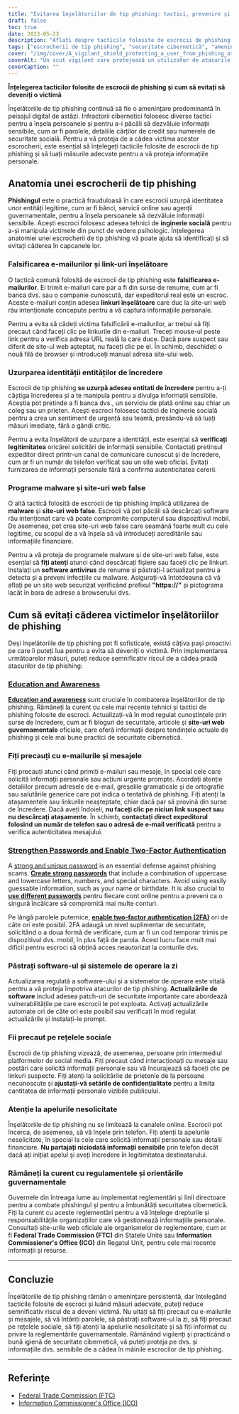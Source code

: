 ```yaml
---
title: "Evitarea înșelătoriilor de tip phishing: tactici, prevenire și protecție"
draft: false
toc: true
date: 2023-05-23
description: "Aflați despre tacticile folosite de escrocii de phishing și descoperiți strategii eficiente pentru a vă proteja de a deveni o victimă."
tags: ["escrocherii de tip phishing", "securitate cibernetică", "amenințări online", "falsificarea e-mailurilor", "Inginerie sociala", "protecție împotriva programelor malware", "siguranța online", "securitatea datelor", "furt de identitate", "securitatea parolei", "autentificare cu doi factori", "actualizări software", "reglementările guvernamentale", "confidențialitate online", "conștientizarea cibernetică", "fraudă digitală", "conștientizarea phishingului", "siguranța rețelelor sociale", "escrocherii online", "prevenirea criminalității cibernetice"]
cover: "/img/cover/A_vigilant_shield_protecting_a_user_from_phishing_attacks.png"
coverAlt: "Un scut vigilent care protejează un utilizator de atacurile de tip phishing"
coverCaption: ""
---
```


**Înțelegerea tacticilor folosite de escrocii de phishing și cum să evitați să deveniți o victimă**

Înșelătoriile de tip phishing continuă să fie o amenințare predominantă în peisajul digital de astăzi. Infractorii cibernetici folosesc diverse tactici pentru a înșela persoanele și pentru a-i păcăli să dezvăluie informații sensibile, cum ar fi parolele, detaliile cărților de credit sau numerele de securitate socială. Pentru a vă proteja de a cădea victima acestor escrocherii, este esențial să înțelegeți tacticile folosite de escrocii de tip phishing și să luați măsurile adecvate pentru a vă proteja informațiile personale.

## Anatomia unei escrocherii de tip phishing

**Phishingul** este o practică frauduloasă în care escrocii uzurpă identitatea unor entități legitime, cum ar fi bănci, servicii online sau agenții guvernamentale, pentru a înșela persoanele să dezvăluie informații sensibile. Acești escroci folosesc adesea tehnici de **inginerie socială** pentru a-și manipula victimele din punct de vedere psihologic. Înțelegerea anatomiei unei escrocherii de tip phishing vă poate ajuta să identificați și să evitați căderea în capcanele lor.

### Falsificarea e-mailurilor și link-uri înșelătoare

O tactică comună folosită de escrocii de tip phishing este **falsificarea e-mailurilor**. Ei trimit e-mailuri care par a fi din surse de renume, cum ar fi banca dvs. sau o companie cunoscută, dar expeditorul real este un escroc. Aceste e-mailuri conțin adesea **linkuri înșelătoare** care duc la site-uri web rău intenționate concepute pentru a vă captura informațiile personale.

Pentru a evita să cădeți victima falsificării e-mailurilor, ar trebui să fiți precaut când faceți clic pe linkurile din e-mailuri. Treceți mouse-ul peste link pentru a verifica adresa URL reală la care duce. Dacă pare suspect sau diferit de site-ul web așteptat, nu faceți clic pe el. În schimb, deschideți o nouă filă de browser și introduceți manual adresa site-ului web.

### Uzurparea identității entităților de încredere

Escrocii de tip phishing **se uzurpă adesea entitati de încredere** pentru a-ți câștiga încrederea și a te manipula pentru a divulga informații sensibile. Aceștia pot pretinde a fi banca dvs., un serviciu de plată online sau chiar un coleg sau un prieten. Acești escroci folosesc tactici de inginerie socială pentru a crea un sentiment de urgență sau teamă, presându-vă să luați măsuri imediate, fără a gândi critic.

Pentru a evita înșelătorii de uzurpare a identității, este esențial să **verificați legitimitatea** oricărei solicitări de informații sensibile. Contactați pretinsul expeditor direct printr-un canal de comunicare cunoscut și de încredere, cum ar fi un număr de telefon verificat sau un site web oficial. Evitați furnizarea de informații personale fără a confirma autenticitatea cererii.

### Programe malware și site-uri web false

O altă tactică folosită de escrocii de tip phishing implică utilizarea de **malware** și **site-uri web false**. Escrocii vă pot păcăli să descărcați software rău intenționat care vă poate compromite computerul sau dispozitivul mobil. De asemenea, pot crea site-uri web false care seamănă foarte mult cu cele legitime, cu scopul de a vă înșela să vă introduceți acreditările sau informațiile financiare.

Pentru a vă proteja de programele malware și de site-uri web false, este esențial să **fiți atenți** atunci când descărcați fișiere sau faceți clic pe linkuri. Instalați un **software antivirus** de renume și păstrați-l actualizat pentru a detecta și a preveni infecțiile cu malware. Asigurați-vă întotdeauna că vă aflați pe un site web securizat verificând prefixul **"https://"** și pictograma lacăt în bara de adrese a browserului dvs.

## Cum să evitați căderea victimelor înșelătoriilor de phishing

Deși înșelătoriile de tip phishing pot fi sofisticate, există câțiva pași proactivi pe care îi puteți lua pentru a evita să deveniți o victimă. Prin implementarea următoarelor măsuri, puteți reduce semnificativ riscul de a cădea pradă atacurilor de tip phishing:

### [Education and Awareness](https://simeononsecurity.com/articles/how-to-build-and-manage-an-effective-cybersecurity-awareness-training-program/)

[**Education and awareness**](https://simeononsecurity.com/articles/how-to-build-and-manage-an-effective-cybersecurity-awareness-training-program/) sunt cruciale în combaterea înșelătoriilor de tip phishing. Rămâneți la curent cu cele mai recente tehnici și tactici de phishing folosite de escroci. Actualizați-vă în mod regulat cunoștințele prin surse de încredere, cum ar fi bloguri de securitate, articole și **site-uri web guvernamentale** oficiale, care oferă informații despre tendințele actuale de phishing și cele mai bune practici de securitate cibernetică.

### Fiți precauți cu e-mailurile și mesajele

Fiți precauți atunci când primiți e-mailuri sau mesaje, în special cele care solicită informații personale sau acțiuni urgente prompte. Acordați atenție detaliilor precum adresele de e-mail, greșelile gramaticale și de ortografie sau salutările generice care pot indica o tentativă de phishing. Fiți atenți la atașamentele sau linkurile neașteptate, chiar dacă par să provină din surse de încredere. Dacă aveți îndoieli, **nu faceți clic pe niciun link suspect sau nu descărcați atașamente**. În schimb, **contactați direct expeditorul folosind un număr de telefon sau o adresă de e-mail verificată** pentru a verifica autenticitatea mesajului.

### [Strengthen Passwords and Enable Two-Factor Authentication](https://simeononsecurity.com/articles/what-are-the-diferent-kinds-of-factors-in-mfa/)

A [strong and unique password](https://simeononsecurity.com/articles/the-importance-of-password-security-and-best-practices/) is an essential defense against phishing scams. [**Create strong passwords**](https://simeononsecurity.com/articles/the-importance-of-password-security-and-best-practices/) that include a combination of uppercase and lowercase letters, numbers, and special characters. Avoid using easily guessable information, such as your name or birthdate. It is also crucial to [**use different passwords**](https://simeononsecurity.com/articles/bitwarden-and-keepassxc-vs-the-rest/) pentru fiecare cont online pentru a preveni ca o singură încălcare să compromită mai multe conturi.

Pe lângă parolele puternice, [**enable two-factor authentication (2FA)**](https://simeononsecurity.com/articles/what-are-the-diferent-kinds-of-factors-in-mfa/) ori de câte ori este posibil. 2FA adaugă un nivel suplimentar de securitate, solicitând o a doua formă de verificare, cum ar fi un cod temporar trimis pe dispozitivul dvs. mobil, în plus față de parola. Acest lucru face mult mai dificil pentru escroci să obțină acces neautorizat la conturile dvs.

### Păstrați software-ul și sistemele de operare la zi

Actualizarea regulată a software-ului și a sistemelor de operare este vitală pentru a vă proteja împotriva atacurilor de tip phishing. **Actualizările de software** includ adesea patch-uri de securitate importante care abordează vulnerabilitățile pe care escrocii le pot exploata. Activați actualizările automate ori de câte ori este posibil sau verificați în mod regulat actualizările și instalați-le prompt.

### Fii precaut pe rețelele sociale

Escrocii de tip phishing vizează, de asemenea, persoane prin intermediul platformelor de social media. Fiți precaut când interacționați cu mesaje sau postări care solicită informații personale sau vă încurajează să faceți clic pe linkuri suspecte. Fiți atenți la solicitările de prietenie de la persoane necunoscute și **ajustați-vă setările de confidențialitate** pentru a limita cantitatea de informații personale vizibile publicului.

### Atenție la apelurile nesolicitate

Înșelătoriile de tip phishing nu se limitează la canalele online. Escrocii pot încerca, de asemenea, să vă înșele prin telefon. Fiți atenți la apelurile nesolicitate, în special la cele care solicită informații personale sau detalii financiare. **Nu partajați niciodată informații sensibile** prin telefon decât dacă ați inițiat apelul și aveți încredere în legitimitatea destinatarului.

### Rămâneți la curent cu regulamentele și orientările guvernamentale

Guvernele din întreaga lume au implementat reglementări și linii directoare pentru a combate phishingul și pentru a îmbunătăți securitatea cibernetică. Fiți la curent cu aceste reglementări pentru a vă înțelege drepturile și responsabilitățile organizațiilor care vă gestionează informațiile personale. Consultați site-urile web oficiale ale organismelor de reglementare, cum ar fi **Federal Trade Commission (FTC)** din Statele Unite sau **Information Commissioner's Office (ICO)** din Regatul Unit, pentru cele mai recente informații și resurse.

______

## Concluzie

Înșelătoriile de tip phishing rămân o amenințare persistentă, dar înțelegând tacticile folosite de escroci și luând măsuri adecvate, puteți reduce semnificativ riscul de a deveni victimă. Nu uitați să fiți precaut cu e-mailurile și mesajele, să vă întăriți parolele, să păstrați software-ul la zi, să fiți precaut pe rețelele sociale, să fiți atenți la apelurile nesolicitate și să fiți informat cu privire la reglementările guvernamentale. Rămânând vigilenți și practicând o bună igienă de securitate cibernetică, vă puteți proteja pe dvs. și informațiile dvs. sensibile de a cădea în mâinile escrocilor de tip phishing.

______

## Referințe

- [Federal Trade Commission (FTC)](https://www.ftc.gov/)
- [Information Commissioner's Office (ICO)](https://ico.org.uk/)
